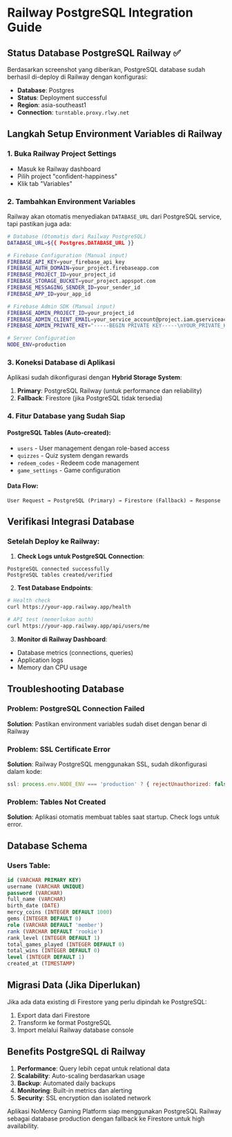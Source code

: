 # Railway PostgreSQL Integration Guide

## Status Database PostgreSQL Railway ✅

Berdasarkan screenshot yang diberikan, PostgreSQL database sudah berhasil di-deploy di Railway dengan konfigurasi:
- **Database**: Postgres
- **Status**: Deployment successful  
- **Region**: asia-southeast1
- **Connection**: `turntable.proxy.rlwy.net`

## Langkah Setup Environment Variables di Railway

### 1. Buka Railway Project Settings
- Masuk ke Railway dashboard
- Pilih project "confident-happiness" 
- Klik tab "Variables"

### 2. Tambahkan Environment Variables

Railway akan otomatis menyediakan `DATABASE_URL` dari PostgreSQL service, tapi pastikan juga ada:

```bash
# Database (Otomatis dari Railway PostgreSQL)
DATABASE_URL=${{ Postgres.DATABASE_URL }}

# Firebase Configuration (Manual input)
FIREBASE_API_KEY=your_firebase_api_key
FIREBASE_AUTH_DOMAIN=your_project.firebaseapp.com
FIREBASE_PROJECT_ID=your_project_id
FIREBASE_STORAGE_BUCKET=your_project.appspot.com
FIREBASE_MESSAGING_SENDER_ID=your_sender_id
FIREBASE_APP_ID=your_app_id

# Firebase Admin SDK (Manual input)
FIREBASE_ADMIN_PROJECT_ID=your_project_id
FIREBASE_ADMIN_CLIENT_EMAIL=your_service_account@project.iam.gserviceaccount.com
FIREBASE_ADMIN_PRIVATE_KEY="-----BEGIN PRIVATE KEY-----\nYOUR_PRIVATE_KEY_HERE\n-----END PRIVATE KEY-----\n"

# Server Configuration
NODE_ENV=production
```

### 3. Koneksi Database di Aplikasi

Aplikasi sudah dikonfigurasi dengan **Hybrid Storage System**:

1. **Primary**: PostgreSQL Railway (untuk performance dan reliability)
2. **Fallback**: Firestore (jika PostgreSQL tidak tersedia)

### 4. Fitur Database yang Sudah Siap

#### PostgreSQL Tables (Auto-created):
- `users` - User management dengan role-based access
- `quizzes` - Quiz system dengan rewards
- `redeem_codes` - Redeem code management
- `game_settings` - Game configuration

#### Data Flow:
```
User Request → PostgreSQL (Primary) → Firestore (Fallback) → Response
```

## Verifikasi Integrasi Database

### Setelah Deploy ke Railway:

1. **Check Logs untuk PostgreSQL Connection**:
```
PostgreSQL connected successfully
PostgreSQL tables created/verified
```

2. **Test Database Endpoints**:
```bash
# Health check
curl https://your-app.railway.app/health

# API test (memerlukan auth)
curl https://your-app.railway.app/api/users/me
```

3. **Monitor di Railway Dashboard**:
- Database metrics (connections, queries)
- Application logs
- Memory dan CPU usage

## Troubleshooting Database

### Problem: PostgreSQL Connection Failed
**Solution**: Pastikan environment variables sudah diset dengan benar di Railway

### Problem: SSL Certificate Error
**Solution**: Railway PostgreSQL menggunakan SSL, sudah dikonfigurasi dalam kode:
```javascript
ssl: process.env.NODE_ENV === 'production' ? { rejectUnauthorized: false } : false
```

### Problem: Tables Not Created
**Solution**: Aplikasi otomatis membuat tables saat startup. Check logs untuk error.

## Database Schema

### Users Table:
```sql
id (VARCHAR PRIMARY KEY)
username (VARCHAR UNIQUE)
password (VARCHAR)
full_name (VARCHAR)
birth_date (DATE)
mercy_coins (INTEGER DEFAULT 1000)
gems (INTEGER DEFAULT 0)
role (VARCHAR DEFAULT 'member')
rank (VARCHAR DEFAULT 'rookie')
rank_level (INTEGER DEFAULT 1)
total_games_played (INTEGER DEFAULT 0)
total_wins (INTEGER DEFAULT 0)
level (INTEGER DEFAULT 1)
created_at (TIMESTAMP)
```

## Migrasi Data (Jika Diperlukan)

Jika ada data existing di Firestore yang perlu dipindah ke PostgreSQL:

1. Export data dari Firestore
2. Transform ke format PostgreSQL
3. Import melalui Railway database console

## Benefits PostgreSQL di Railway

1. **Performance**: Query lebih cepat untuk relational data
2. **Scalability**: Auto-scaling berdasarkan usage
3. **Backup**: Automated daily backups
4. **Monitoring**: Built-in metrics dan alerting
5. **Security**: SSL encryption dan isolated network

Aplikasi NoMercy Gaming Platform siap menggunakan PostgreSQL Railway sebagai database production dengan fallback ke Firestore untuk high availability.
